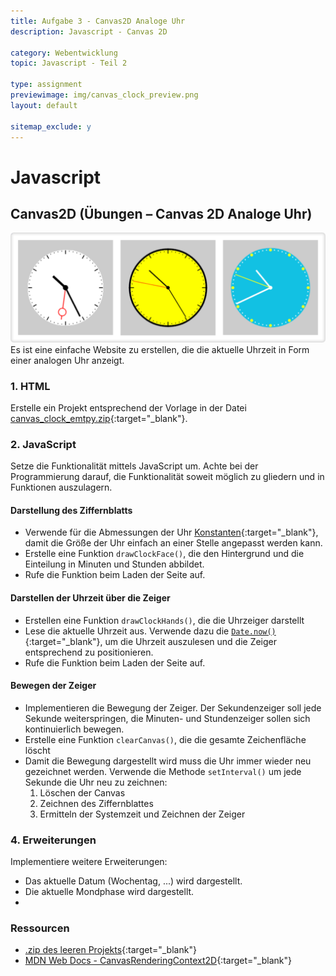 ```yaml
---
title: Aufgabe 3 - Canvas2D Analoge Uhr
description: Javascript - Canvas 2D

category: Webentwicklung
topic: Javascript - Teil 2

type: assignment
previewimage: img/canvas_clock_preview.png
layout: default

sitemap_exclude: y
---
```


# Javascript

## Canvas2D (Übungen – Canvas 2D Analoge Uhr)

![Analoge Uhr](img/canvas_clock.png)
Es ist eine einfache Website zu erstellen, die die aktuelle Uhrzeit in Form einer analogen Uhr anzeigt.

### 1. HTML

Erstelle ein Projekt entsprechend der Vorlage in der Datei [canvas_clock_emtpy.zip](./assets/canvas_clock_emtpy.zip){:target="_blank"}.


### 2. JavaScript

Setze die Funktionalität mittels JavaScript um. Achte bei der Programmierung darauf, die Funktionalität soweit möglich zu gliedern und in Funktionen auszulagern.

#### Darstellung des Ziffernblatts
* Verwende für die Abmessungen der Uhr [Konstanten](https://developer.mozilla.org/de/docs/Web/JavaScript/Reference/Statements/const){:target="_blank"}, damit die Größe der Uhr einfach an einer Stelle angepasst werden kann.
* Erstelle eine Funktion `drawClockFace()`, die den Hintergrund und die Einteilung in Minuten und Stunden abbildet.
* Rufe die Funktion beim Laden der Seite auf.


#### Darstellen der Uhrzeit über die Zeiger
* Erstellen eine Funktion `drawClockHands()`, die die Uhrzeiger darstellt
* Lese die aktuelle Uhrzeit aus. Verwende dazu die [`Date.now()`](https://developer.mozilla.org/de/docs/Web/JavaScript/Reference/Global_Objects/Date/now#){:target="_blank"}, um die Uhrzeit auszulesen und die Zeiger entsprechend zu positionieren.
* Rufe die Funktion beim Laden der Seite auf.


#### Bewegen der Zeiger
* Implementieren die  Bewegung der Zeiger. Der Sekundenzeiger soll jede Sekunde weiterspringen, die Minuten- und Stundenzeiger sollen sich kontinuierlich bewegen.
* Erstelle eine Funktion `clearCanvas()`, die die gesamte Zeichenfläche löscht
* Damit die Bewegung dargestellt wird muss die Uhr immer wieder neu gezeichnet werden. Verwende die Methode `setInterval()` um jede Sekunde die Uhr neu zu zeichnen:
    1. Löschen der Canvas
    2. Zeichnen des Ziffernblattes
    3. Ermitteln der Systemzeit und Zeichnen der Zeiger

### 4. Erweiterungen

Implementiere weitere Erweiterungen:
* Das aktuelle Datum (Wochentag, ...) wird dargestellt.
* Die aktuelle Mondphase wird dargestellt.
* 

### Ressourcen

* [.zip des leeren Projekts](./assets/canvas_clock_empty.zip){:target="_blank"}
* [MDN Web Docs - CanvasRenderingContext2D](https://developer.mozilla.org/de/docs/Web/API/CanvasRenderingContext2D){:target="_blank"}
